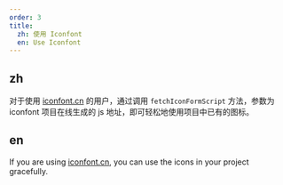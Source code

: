 ```yaml
---
order: 3
title:
  zh: 使用 Iconfont
  en: Use Iconfont
---
```


## zh

对于使用 [iconfont.cn](https://www.iconfont.cn/) 的用户，通过调用 `fetchIconFormScript` 方法，参数为 iconfont 项目在线生成的 js 地址，即可轻松地使用项目中已有的图标。

## en

If you are using [iconfont.cn](https://www.iconfont.cn/), you can use the icons in your project gracefully.
